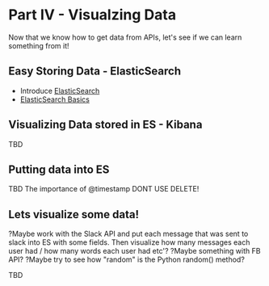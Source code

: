 # Part IV - Visualzing Data

Now that we know how to get data from APIs, let's see if we can learn something from it!

## Easy Storing Data - ElasticSearch

* Introduce [ElasticSearch](http://www.elasticsearchtutorial.com/elasticsearch-in-5-minutes.html)
* [ElasticSearch Basics](http://www.elasticsearchtutorial.com/basic-elasticsearch-concepts.html)

## Visualizing Data stored in ES - Kibana

TBD

## Putting data into ES

TBD
The importance of @timestamp
DONT USE DELETE!

## Lets visualize some data!

?Maybe work with the Slack API and put each message that was sent to slack into ES with some fields. Then visualize how many messages each user had / how many words each user had etc'?
?Maybe something with FB API?
?Maybe try to see how "random" is the Python random() method?

TBD
